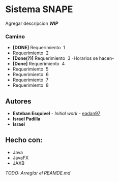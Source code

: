 # Sistema SNAPE

Agregar descripcion
_**WIP**_

### Camino
* **[DONE]** Requerimiento ​ 1
* Requerimiento ​ 2
* **[Done(?)]** Requerimiento ​ 3 -Horarios se hacen-
* **[Done]** Requerimiento ​ 4
* Requerimiento ​ 5
* Requerimiento ​ 6
* Requerimiento ​ 7
* Requerimiento ​ 8
## Autores

* **Esteban Esquivel** - *Initial work* - [eadan97](https://github.com/eadan97)
* **Israel Padilla** 
* **Israel** 


## Hecho con:

* Java
* JavaFX
* JAXB

_TODO: Arreglar el REAMDE.md_